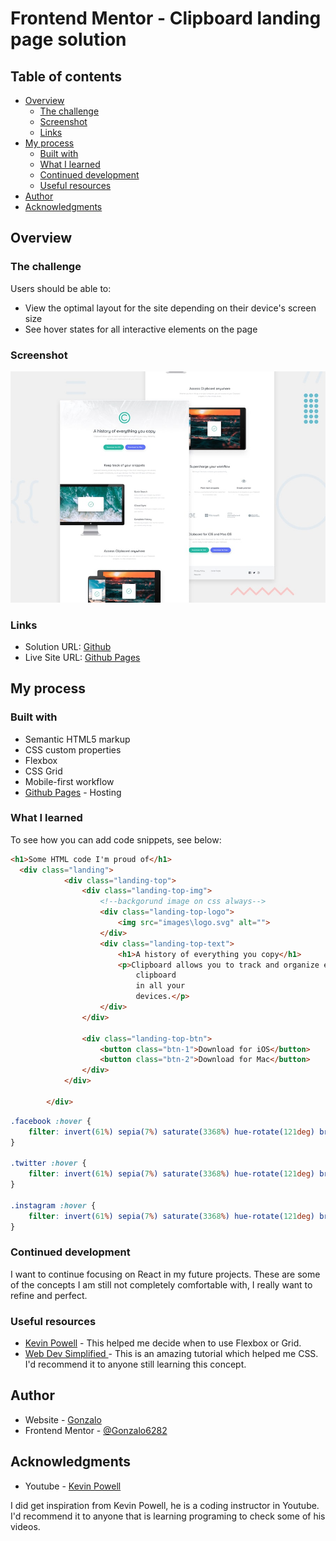 # Frontend Mentor - Clipboard landing page solution

## Table of contents

- [Overview](#overview)
  - [The challenge](#the-challenge)
  - [Screenshot](#screenshot)
  - [Links](#links)
- [My process](#my-process)
  - [Built with](#built-with)
  - [What I learned](#what-i-learned)
  - [Continued development](#continued-development)
  - [Useful resources](#useful-resources)
- [Author](#author)
- [Acknowledgments](#acknowledgments)

## Overview

### The challenge

Users should be able to:

- View the optimal layout for the site depending on their device's screen size
- See hover states for all interactive elements on the page

### Screenshot
![Design preview for the Clipboard landing page coding challenge](./design/desktop-preview.jpg)


### Links

- Solution URL: [Github](https://github.com/Gonzalo6282/Clipboard-landing-page)
- Live Site URL: [Github Pages](https://gonzalo6282.github.io/Clipboard-landing-page/)

## My process

### Built with

- Semantic HTML5 markup
- CSS custom properties
- Flexbox
- CSS Grid
- Mobile-first workflow
- [Github Pages](https://styled-components.com/) - Hosting

### What I learned

To see how you can add code snippets, see below:

```html
<h1>Some HTML code I'm proud of</h1>
  <div class="landing">
            <div class="landing-top">
                <div class="landing-top-img">
                    <!--backgorund image on css always-->
                    <div class="landing-top-logo">
                        <img src="images\logo.svg" alt="">
                    </div>
                    <div class="landing-top-text">
                        <h1>A history of everything you copy</h1>
                        <p>Clipboard allows you to track and organize everything you copy. Instantly access your
                            clipboard
                            in all your
                            devices.</p>
                    </div>
                </div>

                <div class="landing-top-btn">
                    <button class="btn-1">Download for iOS</button>
                    <button class="btn-2">Download for Mac</button>
                </div>
            </div>

        </div>
```
```css
.facebook :hover {
    filter: invert(61%) sepia(7%) saturate(3368%) hue-rotate(121deg) brightness(92%) contrast(84%);
}

.twitter :hover {
    filter: invert(61%) sepia(7%) saturate(3368%) hue-rotate(121deg) brightness(92%) contrast(84%);
}

.instagram :hover {
    filter: invert(61%) sepia(7%) saturate(3368%) hue-rotate(121deg) brightness(92%) contrast(84%);
}

```

### Continued development

I want to continue focusing on React in my future projects. These are some of the concepts I am still not completely comfortable with, I really want to refine and perfect.

### Useful resources

- [Kevin Powell](https://youtu.be/R7gqJkdc5dM) - This helped me decide when to use Flexbox or Grid.
- [Web Dev Simplified ](https://youtu.be/1PnVor36_40) - This is an amazing tutorial which helped me CSS. I'd recommend it to anyone still learning this concept.

## Author

- Website - [Gonzalo](http://gpena.co.uk)
- Frontend Mentor - [@Gonzalo6282](https://www.frontendmentor.io/profile/yourusername)

## Acknowledgments

- Youtube - [Kevin Powell](https://www.youtube.com/kepowob)

I did get inspiration from Kevin Powell, he is a coding instructor in Youtube. I'd recommend it to anyone that is learning programing to check some of his videos.

